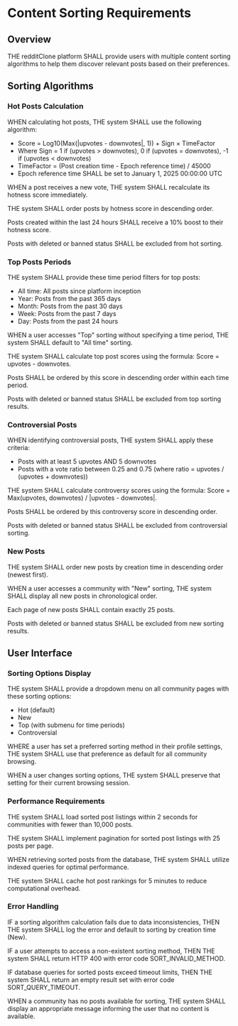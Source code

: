 # Content Sorting Requirements

## Overview
THE redditClone platform SHALL provide users with multiple content sorting algorithms to help them discover relevant posts based on their preferences.

## Sorting Algorithms

### Hot Posts Calculation
WHEN calculating hot posts, THE system SHALL use the following algorithm:
- Score = Log10(Max(|upvotes - downvotes|, 1)) + Sign × TimeFactor
- Where Sign = 1 if (upvotes > downvotes), 0 if (upvotes = downvotes), -1 if (upvotes < downvotes)
- TimeFactor = (Post creation time - Epoch reference time) / 45000
- Epoch reference time SHALL be set to January 1, 2025 00:00:00 UTC

WHEN a post receives a new vote, THE system SHALL recalculate its hotness score immediately.

THE system SHALL order posts by hotness score in descending order.

Posts created within the last 24 hours SHALL receive a 10% boost to their hotness score.

Posts with deleted or banned status SHALL be excluded from hot sorting.

### Top Posts Periods
THE system SHALL provide these time period filters for top posts:
- All time: All posts since platform inception
- Year: Posts from the past 365 days
- Month: Posts from the past 30 days
- Week: Posts from the past 7 days
- Day: Posts from the past 24 hours

WHEN a user accesses "Top" sorting without specifying a time period, THE system SHALL default to "All time" sorting.

THE system SHALL calculate top post scores using the formula: Score = upvotes - downvotes.

Posts SHALL be ordered by this score in descending order within each time period.

Posts with deleted or banned status SHALL be excluded from top sorting results.

### Controversial Posts
WHEN identifying controversial posts, THE system SHALL apply these criteria:
- Posts with at least 5 upvotes AND 5 downvotes
- Posts with a vote ratio between 0.25 and 0.75 (where ratio = upvotes / (upvotes + downvotes))

THE system SHALL calculate controversy scores using the formula: Score = Max(upvotes, downvotes) / |upvotes - downvotes|.

Posts SHALL be ordered by this controversy score in descending order.

Posts with deleted or banned status SHALL be excluded from controversial sorting.

### New Posts
THE system SHALL order new posts by creation time in descending order (newest first).

WHEN a user accesses a community with "New" sorting, THE system SHALL display all new posts in chronological order.

Each page of new posts SHALL contain exactly 25 posts.

Posts with deleted or banned status SHALL be excluded from new sorting results.

## User Interface

### Sorting Options Display
THE system SHALL provide a dropdown menu on all community pages with these sorting options:
- Hot (default)
- New
- Top (with submenu for time periods)
- Controversial

WHERE a user has set a preferred sorting method in their profile settings, THE system SHALL use that preference as default for all community browsing.

WHEN a user changes sorting options, THE system SHALL preserve that setting for their current browsing session.

### Performance Requirements
THE system SHALL load sorted post listings within 2 seconds for communities with fewer than 10,000 posts.

THE system SHALL implement pagination for sorted post listings with 25 posts per page.

WHEN retrieving sorted posts from the database, THE system SHALL utilize indexed queries for optimal performance.

THE system SHALL cache hot post rankings for 5 minutes to reduce computational overhead.

### Error Handling
IF a sorting algorithm calculation fails due to data inconsistencies, THEN THE system SHALL log the error and default to sorting by creation time (New).

IF a user attempts to access a non-existent sorting method, THEN THE system SHALL return HTTP 400 with error code SORT_INVALID_METHOD.

IF database queries for sorted posts exceed timeout limits, THEN THE system SHALL return an empty result set with error code SORT_QUERY_TIMEOUT.

WHEN a community has no posts available for sorting, THE system SHALL display an appropriate message informing the user that no content is available.